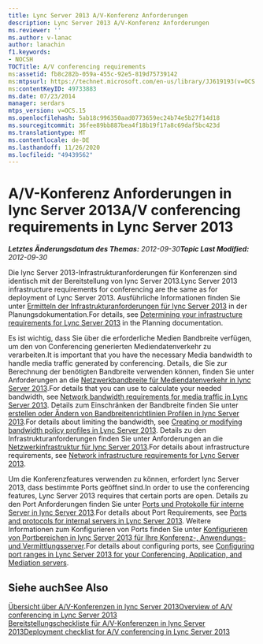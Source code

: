 ```yaml
---
title: Lync Server 2013 A/V-Konferenz Anforderungen
description: Lync Server 2013 A/V-Konferenz Anforderungen
ms.reviewer: ''
ms.author: v-lanac
author: lanachin
f1.keywords:
- NOCSH
TOCTitle: A/V conferencing requirements
ms:assetid: fb8c282b-059a-455c-92e5-819d75739142
ms:mtpsurl: https://technet.microsoft.com/en-us/library/JJ619193(v=OCS.15)
ms:contentKeyID: 49733883
ms.date: 07/23/2014
manager: serdars
mtps_version: v=OCS.15
ms.openlocfilehash: 5ab18c996350aad0773659ec24b74e5b27f14d18
ms.sourcegitcommit: 36fee89bb887bea4f18b19f17a8c69daf5bc423d
ms.translationtype: MT
ms.contentlocale: de-DE
ms.lasthandoff: 11/26/2020
ms.locfileid: "49439562"
---
```

# <a name="av-conferencing-requirements-in-lync-server-2013"></a><span data-ttu-id="7a514-103">A/V-Konferenz Anforderungen in lync Server 2013</span><span class="sxs-lookup"><span data-stu-id="7a514-103">A/V conferencing requirements in Lync Server 2013</span></span>

<div data-xmlns="http://www.w3.org/1999/xhtml">

<div class="topic" data-xmlns="http://www.w3.org/1999/xhtml" data-msxsl="urn:schemas-microsoft-com:xslt" data-cs="https://msdn.microsoft.com/">

<div data-asp="https://msdn2.microsoft.com/asp">



</div>

<div id="mainSection">

<div id="mainBody"><span data-ttu-id="7a514-104">

<span> </span></span><span class="sxs-lookup"><span data-stu-id="7a514-104">

<span> </span></span></span>

<span data-ttu-id="7a514-105">_**Letztes Änderungsdatum des Themas:** 2012-09-30_</span><span class="sxs-lookup"><span data-stu-id="7a514-105">_**Topic Last Modified:** 2012-09-30_</span></span>

<span data-ttu-id="7a514-106">Die lync Server 2013-Infrastrukturanforderungen für Konferenzen sind identisch mit der Bereitstellung von lync Server 2013.</span><span class="sxs-lookup"><span data-stu-id="7a514-106">Lync Server 2013 infrastructure requirements for conferencing are the same as for deployment of Lync Server 2013.</span></span> <span data-ttu-id="7a514-107">Ausführliche Informationen finden Sie unter [Ermitteln der Infrastrukturanforderungen für lync Server 2013](lync-server-2013-determining-your-infrastructure-requirements.md) in der Planungsdokumentation.</span><span class="sxs-lookup"><span data-stu-id="7a514-107">For details, see [Determining your infrastructure requirements for Lync Server 2013](lync-server-2013-determining-your-infrastructure-requirements.md) in the Planning documentation.</span></span>

<span data-ttu-id="7a514-108">Es ist wichtig, dass Sie über die erforderliche Medien Bandbreite verfügen, um den von Conferencing generierten Mediendatenverkehr zu verarbeiten.</span><span class="sxs-lookup"><span data-stu-id="7a514-108">It is important that you have the necessary Media bandwidth to handle media traffic generated by conferencing.</span></span> <span data-ttu-id="7a514-109">Details, die Sie zur Berechnung der benötigten Bandbreite verwenden können, finden Sie unter Anforderungen an die [Netzwerkbandbreite für Mediendatenverkehr in lync Server 2013](lync-server-2013-network-bandwidth-requirements-for-media-traffic.md).</span><span class="sxs-lookup"><span data-stu-id="7a514-109">For details that you can use to calculate your needed bandwidth, see [Network bandwidth requirements for media traffic in Lync Server 2013](lync-server-2013-network-bandwidth-requirements-for-media-traffic.md).</span></span> <span data-ttu-id="7a514-110">Details zum Einschränken der Bandbreite finden Sie unter [erstellen oder Ändern von Bandbreitenrichtlinien Profilen in lync Server 2013](lync-server-2013-creating-or-modifying-bandwidth-policy-profiles.md).</span><span class="sxs-lookup"><span data-stu-id="7a514-110">For details about limiting the bandwidth, see [Creating or modifying bandwidth policy profiles in Lync Server 2013](lync-server-2013-creating-or-modifying-bandwidth-policy-profiles.md).</span></span> <span data-ttu-id="7a514-111">Details zu den Infrastrukturanforderungen finden Sie unter Anforderungen an die [Netzwerkinfrastruktur für lync Server 2013](lync-server-2013-network-infrastructure-requirements.md).</span><span class="sxs-lookup"><span data-stu-id="7a514-111">For details about infrastructure requirements, see [Network infrastructure requirements for Lync Server 2013](lync-server-2013-network-infrastructure-requirements.md).</span></span>

<span data-ttu-id="7a514-112">Um die Konferenzfeatures verwenden zu können, erfordert lync Server 2013, dass bestimmte Ports geöffnet sind.</span><span class="sxs-lookup"><span data-stu-id="7a514-112">In order to use the conferencing features, Lync Server 2013 requires that certain ports are open.</span></span> <span data-ttu-id="7a514-113">Details zu den Port Anforderungen finden Sie unter [Ports und Protokolle für interne Server in lync Server 2013](lync-server-2013-ports-and-protocols-for-internal-servers.md).</span><span class="sxs-lookup"><span data-stu-id="7a514-113">For details about Port Requirements, see [Ports and protocols for internal servers in Lync Server 2013](lync-server-2013-ports-and-protocols-for-internal-servers.md).</span></span> <span data-ttu-id="7a514-114">Weitere Informationen zum Konfigurieren von Ports finden Sie unter [Konfigurieren von Portbereichen in lync Server 2013 für Ihre Konferenz-, Anwendungs-und Vermittlungsserver](lync-server-2013-configuring-port-ranges-for-your-conferencing-application-and-mediation-servers.md).</span><span class="sxs-lookup"><span data-stu-id="7a514-114">For details about configuring ports, see [Configuring port ranges in Lync Server 2013 for your Conferencing, Application, and Mediation servers](lync-server-2013-configuring-port-ranges-for-your-conferencing-application-and-mediation-servers.md).</span></span>

<div>

## <a name="see-also"></a><span data-ttu-id="7a514-115">Siehe auch</span><span class="sxs-lookup"><span data-stu-id="7a514-115">See Also</span></span>


[<span data-ttu-id="7a514-116">Übersicht über A/V-Konferenzen in lync Server 2013</span><span class="sxs-lookup"><span data-stu-id="7a514-116">Overview of A/V conferencing in Lync Server 2013</span></span>](lync-server-2013-a-v-conferencing-overview.md)  
[<span data-ttu-id="7a514-117">Bereitstellungscheckliste für A/V-Konferenzen in lync Server 2013</span><span class="sxs-lookup"><span data-stu-id="7a514-117">Deployment checklist for A/V conferencing in Lync Server 2013</span></span>](lync-server-2013-deployment-checklist-for-a-v-conferencing.md)  
  

<span data-ttu-id="7a514-118"></div>

</div>

<span> </span>

</div>

</div>

</span><span class="sxs-lookup"><span data-stu-id="7a514-118"></div>

</div>

<span> </span>

</div>

</div>

</span></span></div>

